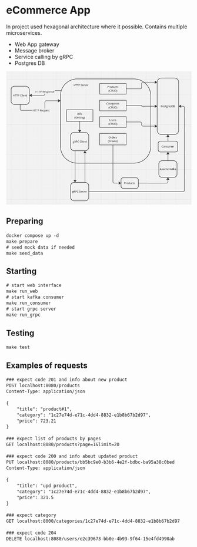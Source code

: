 # eCommerce App
In project used hexagonal architecture where it possible.
Contains multiple microservices.

- Web App gateway
- Message broker
- Service calling by gRPC
- Postgres DB

![alt text](img/scheme.jpg)

## Preparing
```console
docker compose up -d
make prepare
# seed mock data if needed
make seed_data
```
## Starting
```console
# start web interface
make run_web
# start kafka consumer
make run_consumer
# start grpc server
make run_grpc
```
## Testing
```console
make test
```
## Examples of requests
```http
### expect code 201 and info about new product
POST localhost:8080/products
Content-Type: application/json

{
    "title": "product#1",
    "category": "1c27e74d-e71c-4dd4-8832-e1b8b67b2d97",
    "price": 723.21
}

### expect list of products by pages
GET localhost:8080/products?page=1&limit=20

### expect code 200 and info about updated product
PUT localhost:8080/products/bb5bc9e0-b3b6-4e2f-bdbc-ba95a38c0bed 
Content-Type: application/json

{
    "title": "upd product",
    "category": "1c27e74d-e71c-4dd4-8832-e1b8b67b2d97",
    "price": 321.5
}

### expect category
GET localhost:8000/categories/1c27e74d-e71c-4dd4-8832-e1b8b67b2d97

### expect code 204
DELETE localhost:8080/users/e2c39673-bb0e-4b93-9f64-15e4fd4990ab 
```

